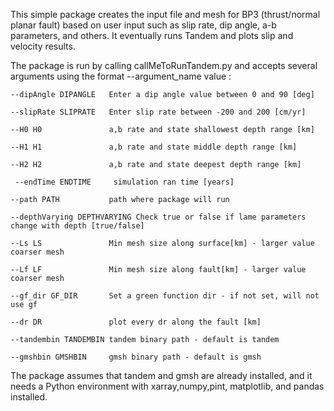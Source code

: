 This simple package creates the input file and mesh for BP3 (thrust/normal planar fault) based on user input such as slip rate, dip angle, a-b parameters, and others. It eventually runs Tandem and plots slip and velocity results.




The package is run by calling callMeToRunTandem.py and accepts several arguments using the format --argument_name value :

    --dipAngle DIPANGLE   Enter a dip angle value between 0 and 90 [deg]
  
    --slipRate SLIPRATE   Enter slip rate between -200 and 200 [cm/yr]
    
    --H0 H0               a,b rate and state shallowest depth range [km]
    
    --H1 H1               a,b rate and state middle depth range [km]
    
    --H2 H2               a,b rate and state deepest depth range [km]
    
     --endTime ENDTIME     simulation ran time [years]
   
    --path PATH           path where package will run
    
    --depthVarying DEPTHVARYING Check true or false if lame parameters change with depth [true/false]
    
    --Ls LS               Min mesh size along surface[km] - larger value coarser mesh
    
    --Lf LF               Min mesh size along fault[km] - larger value coarser mesh
    
    --gf_dir GF_DIR       Set a green function dir - if not set, will not use gf
    
    --dr DR               plot every dr along the fault [km]
  
    --tandembin TANDEMBIN tandem binary path - default is tandem
  
    --gmshbin GMSHBIN     gmsh binary path - default is gmsh


  The package assumes that tandem and gmsh are already installed, and it needs a Python environment with xarray,numpy,pint, matplotlib, and pandas installed.
